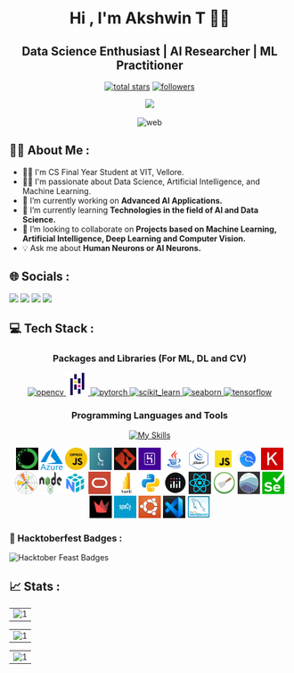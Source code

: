 <h1 align = 'center'>Hi , I'm Akshwin T 👋👋</h1>
<h2 align = 'center'> Data Science Enthusiast | AI Researcher | ML Practitioner </h2>
<p align="center"> 
  <a href="https://github.com/akshwin?tab=repositories&sort=stargazers">
    <img alt="total stars" title="Total stars on GitHub" src="https://custom-icon-badges.demolab.com/github/stars/akshwin?color=FFBF00&style=for-the-badge&labelColor=ff5e00&logo=star"/></a>
  <a href="https://github.com/akshwin?tab=followers">
    <img alt="followers" title="Follow me on Github" src="https://custom-icon-badges.demolab.com/github/followers/akshwin?color=236ad3&labelColor=1155ba&style=for-the-badge&logo=person-add&label=Follow&logoColor=white"/></a>
<p align="center"> <img src="https://komarev.com/ghpvc/?username=akshwin&style=for-the-badge&color=0a2647"> </p>
  
<p align="center">
  <img src="https://www.nowsta.com/static/uploads/2023/07/AI-Arm-in-space-scaled.jpg" alt="web" width="550" height="350"/>

## 🧑‍🎓 About Me :

- 👨‍🎓 I'm CS Final Year Student at VIT, Vellore.
- 👨‍💻 I'm passionate about Data Science, Artificial Intelligence, and Machine Learning.
- 🔭 I’m currently working on **Advanced AI Applications.**
- 🌱 I’m currently learning **Technologies in the field of  AI and Data Science.**
- 👯 I’m looking to collaborate on **Projects based on Machine Learning, Artificial Intelligence, Deep Learning and Computer Vision.**
- 💡 Ask me about **Human Neurons or AI Neurons.**

## 🌐 Socials : 
<div >
  <a href="https://linkedin.com/in/akshwin"><img src="https://img.shields.io/badge/LinkedIn-0077B5?style=for-the-badge&logo=linkedin&logoColor=white"></a>
  <a href="https://twitter.com/akshwin_2003"><img src="https://img.shields.io/badge/Twitter-1DA1F2?style=for-the-badge&logo=twitter&logoColor=white"></a>
  <a href="https://leetcode.com/akshwin/"><img src="https://img.shields.io/badge/-LeetCode-FFA116?style=for-the-badge&logo=LeetCode&logoColor=black"></a>
  <a href="https://github.com/akshwin"><img src="https://img.shields.io/badge/GitHub-100000?style=for-the-badge&logo=github&logoColor=white"></a>

  <!-- <a href="https://raj03kumar.github.io"><img src="https://img.shields.io/badge/website-000000?style=for-the-badge&logo=About.me&logoColor=white"></a> -->
</div>

## 💻 Tech Stack :

<div align='center'>
<h3 align="center">Packages and Libraries (For ML, DL and CV)</h3>
<p align="center"><a href="https://opencv.org/" target="_blank" rel="noreferrer"> <img src="https://www.vectorlogo.zone/logos/opencv/opencv-icon.svg" alt="opencv" width="40" height="40"/> </a> <a href="https://pandas.pydata.org/" target="_blank" rel="noreferrer"> <img src="https://raw.githubusercontent.com/devicons/devicon/2ae2a900d2f041da66e950e4d48052658d850630/icons/pandas/pandas-original.svg" alt="pandas" width="40" height="40"/> </a> <a href="https://pytorch.org/" target="_blank" rel="noreferrer"> <img src="https://www.vectorlogo.zone/logos/pytorch/pytorch-icon.svg" alt="pytorch" width="40" height="40"/> </a> <a href="https://scikit-learn.org/" target="_blank" rel="noreferrer"> <img src="https://upload.wikimedia.org/wikipedia/commons/0/05/Scikit_learn_logo_small.svg" alt="scikit_learn" width="40" height="40"/> </a> <a href="https://seaborn.pydata.org/" target="_blank" rel="noreferrer"> <img src="https://seaborn.pydata.org/_images/logo-mark-lightbg.svg" alt="seaborn" width="40" height="40"/> </a> <a href="https://www.tensorflow.org" target="_blank" rel="noreferrer"> <img src="https://www.vectorlogo.zone/logos/tensorflow/tensorflow-icon.svg" alt="tensorflow" width="40" height="40"/> </a>

</p>
</div>

<div align='center'>
<h3>Programming Languages and Tools</h3>

[![My Skills](https://skillicons.dev/icons?i=html,css,js,bootstrap,django,c,cpp,py,java,aws,eclipse,github,linux,mysql,powershell,r&perline=16)](https://skillicons.dev)

<img src="./anaconda.png" alt="anaconda" width="40" height="40"/> </a>
<img src="./azure.png" alt="azure" width="40" height="40"/> </a>
<img src="./express-js.png" alt="express-js" width="40" height="40"/> </a>
<img src="./flask.png" alt="flask" width="40" height="40"/> </a>
<img src="./git.png" alt="git" width="40" height="40"/> </a>
<img src="./heroku.png" alt="heroku" width="40" height="40"/> </a>
<img src="./java.png" alt="java" width="40" height="40"/> </a>
<img src="./jquery.png" alt="c" width="40" height="40"/> </a>
<img src="./js.png" alt="c" width="40" height="40"/> </a>
<img src="./kali linux.png" alt="c" width="40" height="40"/> </a>
<img src="./keras.jpg" alt="c" width="40" height="40"/> </a>
<img src="./matplotlib.png" alt="c" width="40" height="40"/> </a>
<img src="./nodejs.png" alt="c" width="40" height="40"/> </a>
<img src="./numpy.png" alt="c" width="40" height="40"/> </a>
<img src="./oracle.png" alt="c" width="40" height="40"/> </a>
<img src="./overleaf.png" alt="c" width="0" height="40"/> </a>
<img src="./powerbi.png" alt="c" width="40" height="40"/> </a>
<img src="./python.png" alt="c" width="40" height="40"/> </a>
<img src="./Plotly.png" alt="c" width="40" height="40"/> </a>
<img src="./react.png" alt="c" width="40" height="40"/> </a>
<img src="./scrapy.png" alt="c" width="40" height="40"/> </a>
<img src="./seaborn.png" alt="c" width="40" height="40"/> </a>
<img src="./selenium.png" alt="c" width="40" height="40"/> </a>
<img src="./streamlit.png" alt="c" width="40" height="40"/> </a>
<img src="./SpaCy.png" alt="c" width="40" height="40"/> </a>
<img src="./ubuntu.png" alt="c" width="40" height="40"/> </a>
<img src="./vscode.jpg" alt="c" width="40" height="40"/> </a>
<img src="./workbench.png" alt="c" width="40" height="40"/> </a>

</div>

### 📔 Hacktoberfest Badges :

![Hacktober Feast Badges](https://holopin.me/akshwin)

## 📈  Stats : 
<table align="center">
  <tr>
    <td><img src="https://github-profile-summary-cards.vercel.app/api/cards/profile-details?username=akshwin&theme=monokai"  display=block width=100% height=auto  alt="1" ></td>
  </tr> 
</table>

<table align="center">
  <tr>
    <td><img src="https://github-readme-streak-stats.herokuapp.com/?user=akshwin&theme=monokai"  display=block width=100% height=auto  alt="1" ></td>
  </tr> 
</table>

<table align="center">
  <tr>
    <td><img src="https://github-readme-stats.vercel.app/api/top-langs?username=akshwin&theme=monokai&show_icons=true&locale=en&layout=compact"  display=block width=100% height=auto  alt="1" ></td>
  </tr> 
</table>
